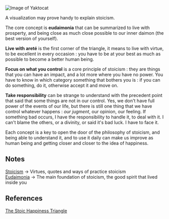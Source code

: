 ![Image of Yaktocat](https://i.ibb.co/dmYG3pm/stoicism-core-philosophy.jpg)


A visualization may prove handy to explain stoicism.

The core concept is **eudaimonia** that can be summarized to live with prosperty, and being close as much close possible to our inner daimon (the best version of yourself). 


**Live with areté** is the first corner of the triangle, it means to live with virtue, to be excellent in every occasion : you have to be at your best as much as possible to become a better human being.  

**Focus on what you control** is a core principle of stoicism : they are things that you can have an impact, and a lot more where you have no power. You have to know in which category something that bothers you is : if you can do something, do it, otherwise accept it and move on. 

**Take responsibility** can be strange to understand with the precedent point that said that some things are not in our control. Yes, we don't have full power of the events of our life, but there is still one thing that we have control whatever happens : *our jugment*, our opinion, our feeling. If something bad occurs, I have the responsibility to handle it, to deal with it. I can't blame the others, or a divinity, or said it's bad luck. I have to face it. 

Each concept is a key to open the door of the philosophy of stoicism, and being able to understand it, and to use it daily can make us improve as human being and getting closer and closer to the idea of happiness.


## Notes

[Stoicism](https://github.com/MidnightCitizen/knowledge/blob/master/stoicism/stoicism.md) -> Virtues, quotes and ways of practice stoicism   
[Eudaimonia](https://github.com/MidnightCitizen/knowledge/blob/master/stoicism/eudaimonia.md) -> The main foundation of stoicism, the good spirit that lived inside you        

## References

[The Stoic Happiness Triangle](https://www.reddit.com/r/Stoicism/comments/bq1njj/easy_way_to_explain_stoicism_the_stoic_happiness/)